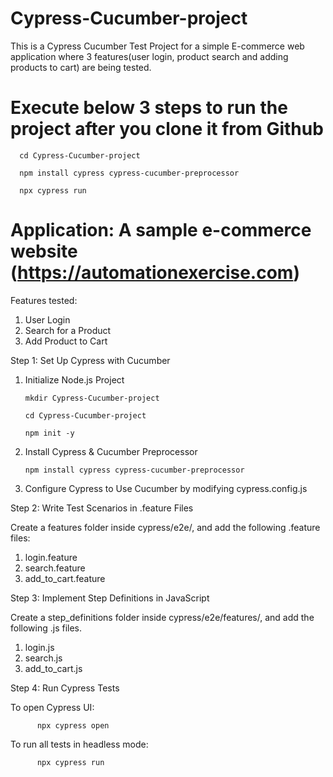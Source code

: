 # Cypress-Cucumber-project
This is a Cypress Cucumber Test Project for a simple E-commerce web application where 3 features(user login, product search and adding products to cart) are being tested.

Execute below 3 steps to run the project after you clone it from Github
===========================================================================
      cd Cypress-Cucumber-project

      npm install cypress cypress-cucumber-preprocessor

      npx cypress run

Application: A sample e-commerce website (https://automationexercise.com)
========================================================================
Features tested:
1.	User Login
2.	Search for a Product
3.	Add Product to Cart

Step 1: Set Up Cypress with Cucumber

1.	Initialize Node.js Project
   
        mkdir Cypress-Cucumber-project

        cd Cypress-Cucumber-project

        npm init -y

2.	Install Cypress & Cucumber Preprocessor
   
        npm install cypress cypress-cucumber-preprocessor

3.	Configure Cypress to Use Cucumber by modifying cypress.config.js

Step 2: Write Test Scenarios in .feature Files

Create a features folder inside cypress/e2e/, and add the following .feature files:

1. login.feature
2. search.feature
3. add_to_cart.feature

Step 3: Implement Step Definitions in JavaScript

Create a step_definitions folder inside cypress/e2e/features/, and add the following .js files.

1. login.js
2. search.js
3. add_to_cart.js

Step 4: Run Cypress Tests

To open Cypress UI:
         
          npx cypress open

To run all tests in headless mode:
         
          npx cypress run
